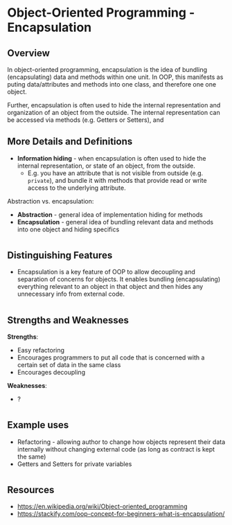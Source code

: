 # Object-Oriented Programming - Encapsulation
## Overview

In object-oriented programming, encapsulation is the idea of bundling (encapsulating) data and methods within one unit. In OOP, this manifests as puting data/attributes and methods into one class, and therefore one one object.

Further, encapsulation is often used to hide the internal representation and organization of an object from the outside. The internal representation can be accessed via methods (e.g. Getters or Setters), and 

## More Details and Definitions

* **Information hiding** - when encapsulation is often used to hide the internal representation, or state of an object, from the outside.
    - E.g. you have an attribute that is not visible from outside (e.g. `private`), and bundle it with methods that provide read or write access to the underlying attribute.

Abstraction vs. encapsulation:
* **Abstraction** - general idea of implementation hiding for methods
* **Encapsulation** - general idea of bundling relevant data and methods into one object and hiding specifics 

#
## Distinguishing Features
- Encapsulation is a key feature of OOP to allow decoupling and separation of concerns for objects. It enables bundling (encapsulating) everything relevant to an object in that object and then hides any unnecessary info from external code.

#
## Strengths and Weaknesses

**Strengths**:
- Easy refactoring
- Encourages programmers to put all code that is concerned with a certain set of data in the same class
- Encourages decoupling

**Weaknesses**:
- ? 

#
## Example uses
-  Refactoring - allowing author to change how objects represent their data internally without changing external code (as long as contract is kept the same)
- Getters and Setters for private variables

#
## Resources
- https://en.wikipedia.org/wiki/Object-oriented_programming
- https://stackify.com/oop-concept-for-beginners-what-is-encapsulation/

#